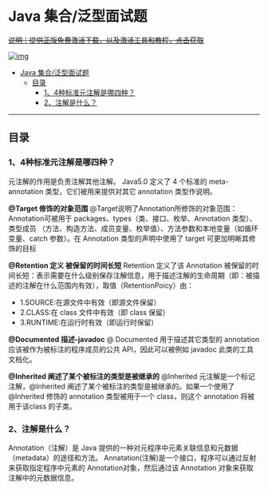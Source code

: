 # Java 集合/泛型面试题


~~[说明：提供正版免费激活下载，以及激活工具和教程，点击获取](http://www.idejihuo.com)~~

[![img](https://gitee.com/itmatu/zhongmayisheng/raw/master/video/img/Release_Preview_image_1280x600_IntelliJIDEA-2x.jpg)](http://www.idejihuo.com)


- [Java 集合/泛型面试题](#java-集合泛型面试题)
  - [目录](#目录)
    - [1、4种标准元注解是哪四种？](#14种标准元注解是哪四种)
    - [2、注解是什么？](#2注解是什么)

---

## 目录


### 1、4种标准元注解是哪四种？
元注解的作用是负责注解其他注解。 Java5.0 定义了 4 个标准的 meta-annotation 类型，它们被用来提供对其它 annotation 类型作说明。

**@Target 修饰的对象范围**
@Target说明了Annotation所修饰的对象范围： Annotation可被用于 packages、types（类、接口、枚举、Annotation 类型）、类型成员
（方法、构造方法、成员变量、枚举值）、方法参数和本地变量（如循环变量、catch 参数）。在 Annotation 类型的声明中使用了 target
可更加明晰其修饰的目标

**@Retention 定义 被保留的时间长短**
Retention 定义了该 Annotation 被保留的时间长短：表示需要在什么级别保存注解信息，用于描述注解的生命周期（即：被描述的注解在什么范围内有效），取值（RetentionPoicy）由：
- 1.SOURCE:在源文件中有效（即源文件保留）
- 2.CLASS:在 class 文件中有效（即 class 保留）
- 3.RUNTIME:在运行时有效（即运行时保留） 

**@Documented 描述-javadoc**
@ Documented 用于描述其它类型的 annotation 应该被作为被标注的程序成员的公共 API，因此可以被例如 javadoc 此类的工具文档化。

**@Inherited 阐述了某个被标注的类型是被继承的**
@Inherited 元注解是一个标记注解，@Inherited 阐述了某个被标注的类型是被继承的。如果一个使用了@Inherited 修饰的 annotation 类型被用于一个 class，则这个 annotation 将被用于该class 的子类。


### 2、注解是什么？
Annotation（注解）是 Java 提供的一种对元程序中元素关联信息和元数据（metadata）的途径和方法。 Annatation(注解)是一个接口，程序可以通过反射来获取指定程序中元素的 Annotation对象，然后通过该 Annotation 对象来获取注解中的元数据信息。